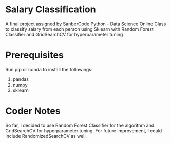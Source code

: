 # Salary Classification
A final project assigned by SanberCode Python - Data Science Online Class to classify salary from each person using Sklearn with Random Forest Classifier and GridSearchCV for hyperparameter tuning

# Prerequisites
Run pip or conda to install the followings:
1. pandas
2. numpy
3. sklearn

# Coder Notes
So far, I decided to use Random Forest Classifier for the algorithm and GridSearchCV for hyperparameter tuning. For future improvement, I could include RandomizedSearchCV as well.
